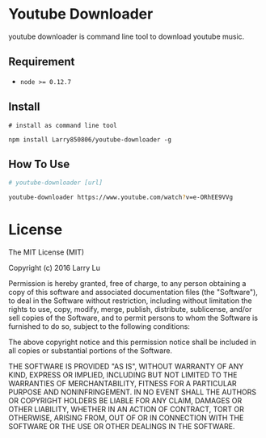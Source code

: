 # Youtube Downloader

youtube downloader is command line tool to download youtube music.

## Requirement

- `node >= 0.12.7`

## Install

```
# install as command line tool

npm install Larry850806/youtube-downloader -g
```

## How To Use

```bash
# youtube-downloader [url]

youtube-downloader https://www.youtube.com/watch?v=e-ORhEE9VVg  
```

# License

The MIT License (MIT)

Copyright (c) 2016 Larry Lu

Permission is hereby granted, free of charge, to any person obtaining a copy
of this software and associated documentation files (the "Software"), to deal
in the Software without restriction, including without limitation the rights
to use, copy, modify, merge, publish, distribute, sublicense, and/or sell
copies of the Software, and to permit persons to whom the Software is
furnished to do so, subject to the following conditions:

The above copyright notice and this permission notice shall be included in all
copies or substantial portions of the Software.

THE SOFTWARE IS PROVIDED "AS IS", WITHOUT WARRANTY OF ANY KIND, EXPRESS OR
IMPLIED, INCLUDING BUT NOT LIMITED TO THE WARRANTIES OF MERCHANTABILITY,
FITNESS FOR A PARTICULAR PURPOSE AND NONINFRINGEMENT. IN NO EVENT SHALL THE
AUTHORS OR COPYRIGHT HOLDERS BE LIABLE FOR ANY CLAIM, DAMAGES OR OTHER
LIABILITY, WHETHER IN AN ACTION OF CONTRACT, TORT OR OTHERWISE, ARISING FROM,
OUT OF OR IN CONNECTION WITH THE SOFTWARE OR THE USE OR OTHER DEALINGS IN THE
SOFTWARE.
